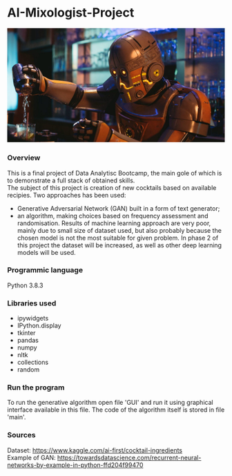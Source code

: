 # AI-Mixologist-Project
![image](./images/robot_bartender.jpg)

### Overview
This is a final project of Data Analytisc Bootcamp, the main gole of which is to demonstrate a full stack of obtained skills.<br/>
The subject of this project is creation of new cocktails based on available recipies. Two approaches has been used:
- Generative Adversarial Network (GAN) built in a form of text generator;
- an algorithm, making choices based on frequency assessment and randomisation.
Results of machine learning approach are very poor, mainly due to small size of dataset used, but also probably because the chosen model is not the most suitable for given problem.
In phase 2 of this project the dataset will be increased, as well as other deep learning models will be used.

### Programmic language
Python 3.8.3

### Libraries used
- ipywidgets
- IPython.display
- tkinter
- pandas
- numpy
- nltk
- collections
- random

### Run the program
To run the generative algorithm open file 'GUI' and run it using graphical interface available in this file. The code of the algorithm itself is stored in file 'main'.

### Sources
Dataset: https://www.kaggle.com/ai-first/cocktail-ingredients<br/>
Example of GAN: https://towardsdatascience.com/recurrent-neural-networks-by-example-in-python-ffd204f99470